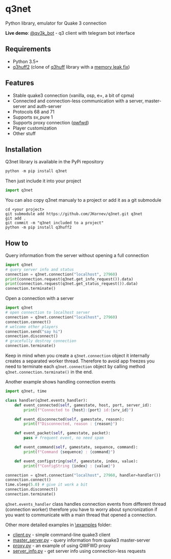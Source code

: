 # q3net
Python library, emulator for Quake 3 connection

**Live demo**: [@qv3k_bot](https://t.me/qv3k_bot) - q3 client with telegram bot interface

## Requirements
- Python 3.5+
- [q3huff2](https://pypi.org/project/q3huff2/) (clone of [q3huff](https://pypi.org/project/q3huff/) library with a [memory leak fix](https://github.com/JKornev/python-q3huff/commit/7d88c6ea90667273b32c0bfb4954f8d8826e693f))

## Features
- Stable quake3 connection (vanilla, osp, e+, a bit of cpma)
- Connected and connection-less communication with a server, master-server and auth-server
- Protocols 68 and 71
- Supports sv_pure 1
- Supports proxy connection ([qwfwd](https://github.com/QW-Group/qwfwd))
- Player customization
- Other stuff

## Installation
Q3net library is available in the PyPi repository
```python
python -m pip install q3net
```
Then just include it into your project
```python
import q3net
```
You can also copy q3net manualy to a project or add it as a git submodule
```
cd <your project>
git submodule add https://github.com/JKornev/q3net.git q3net
git add .
git commit -m "q3net included to a project"
python -m pip install q3huff2
```

## How to
Query information from the server without opening a full connection
```python
import q3net
# query server info and status
connection = q3net.connection("localhost", 27960)
print(connection.request(q3net.get_info_request()).data)
print(connection.request(q3net.get_status_request()).data)
connection.terminate()
```

Open a connection with a server
```python
import q3net
# open connection to localhost server
connection = q3net.connection("localhost", 27960)
connection.connect()
# welcome other players
connection.send("say hi")
connection.disconnect()
# gracefully destroy connection
connection.terminate()
```
Keep in mind when you create a `q3net.connection` object it internally creates a separated worker thread. Therefore to avoid app freezes you need to terminate each `q3net.connection` object by calling method `q3net.connection.terminate()` in the end.

Another example shows handling connection events
```python
import q3net, time

class handler(q3net.events_handler):
    def event_connected(self, gamestate, host, port, server_id):
        print(f"Connected to {host}:{port} id:{srv_id}")

    def event_disconnected(self, gamestate, reason):
        print(f"Disconnected, reason : {reason}")

    def event_packet(self, gamestate, packet):
        pass # frequent event, no need spam

    def event_command(self, gamestate, sequence, command):
        print(f"Command {sequence} : {command}")

    def event_configstring(self, gamestate, index, value):
        print(f"ConfigString {index} : {value}")

connection = q3net.connection("localhost", 27960, handler=handler())
connection.connect()
time.sleep(5.0) # give it work a bit
connection.disconnect()
connection.terminate()
```
`q3net.events_handler` class handles connection events from different thread (connection worker) therefore you have to worry about syncronization if you want to communicate with a main thread that opened a connection.

Other more detailed examples in [\examples](https://github.com/JKornev/q3net/tree/main/examples) folder:
- [client.py](https://github.com/JKornev/q3net/blob/main/examples/client.py) - simple command-line quake3 client
- [master_server.py](https://github.com/JKornev/q3net/blob/main/examples/master_server.py) - query information from quake3 master-server
- [proxy.py](https://github.com/JKornev/q3net/blob/main/examples/proxy.py) - an example of using QWFWD proxy
- [server_info.py](https://github.com/JKornev/q3net/blob/main/examples/server_info.py) - get server info using connection-less requests

